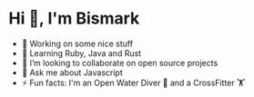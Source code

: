 # Hi :wave:, I'm Bismark

- 🔭 Working on some nice stuff
- 🌱 Learning Ruby, Java and Rust
- 👯 I’m looking to collaborate on open source projects
- 💬 Ask me about Javascript
- ⚡ Fun facts: I'm an Open Water Diver 🤿 and a CrossFitter 🏋️

